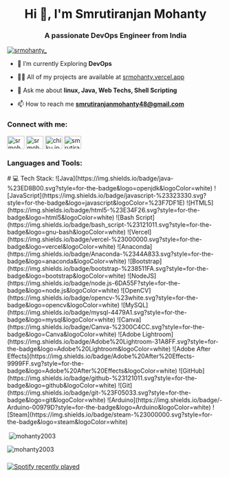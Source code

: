 <h1 align="center">Hi 👋, I'm Smrutiranjan Mohanty</h1>
<h3 align="center">A passionate DevOps Engineer from India</h3>

<p align="left"> <a href="https://twitter.com/srmohanty_" target="blank"><img src="https://img.shields.io/twitter/follow/srmohanty_?logo=twitter&style=for-the-badge" alt="srmohanty_" /></a> </p>

- 🌱 I’m currently Exploring **DevOps**

- 👨‍💻 All of my projects are available at [srmohanty.vercel.app](srmohanty.vercel.app)

- 💬 Ask me about **linux, Java, Web Techs, Shell Scripting**

- 📫 How to reach me **smrutiranjanmohanty48@gmail.com**

<h3 align="left">Connect with me:</h3>
<p align="left">
<a href="https://twitter.com/srmohanty_" target="blank"><img align="center" src="https://raw.githubusercontent.com/rahuldkjain/github-profile-readme-generator/master/src/images/icons/Social/twitter.svg" alt="srmohanty_" height="30" width="40" /></a>
<a href="https://linkedin.com/in/srmohanty48" target="blank"><img align="center" src="https://raw.githubusercontent.com/rahuldkjain/github-profile-readme-generator/master/src/images/icons/Social/linked-in-alt.svg" alt="srmohanty48" height="30" width="40" /></a>
<a href="https://instagram.com/chiku.jpg" target="blank"><img align="center" src="https://raw.githubusercontent.com/rahuldkjain/github-profile-readme-generator/master/src/images/icons/Social/instagram.svg" alt="chiku.jpg" height="30" width="40" /></a>
<a href="https://www.hackerrank.com/smrutiranjanmoh3" target="blank"><img align="center" src="https://raw.githubusercontent.com/rahuldkjain/github-profile-readme-generator/master/src/images/icons/Social/hackerrank.svg" alt="smrutiranjanmoh3" height="30" width="40" /></a>
</p>

<h3 align="left">Languages and Tools:</h3>
# 💻 Tech Stack:
![Java](https://img.shields.io/badge/java-%23ED8B00.svg?style=for-the-badge&logo=openjdk&logoColor=white) ![JavaScript](https://img.shields.io/badge/javascript-%23323330.svg?style=for-the-badge&logo=javascript&logoColor=%23F7DF1E) ![HTML5](https://img.shields.io/badge/html5-%23E34F26.svg?style=for-the-badge&logo=html5&logoColor=white) ![Bash Script](https://img.shields.io/badge/bash_script-%23121011.svg?style=for-the-badge&logo=gnu-bash&logoColor=white) ![Vercel](https://img.shields.io/badge/vercel-%23000000.svg?style=for-the-badge&logo=vercel&logoColor=white) ![Anaconda](https://img.shields.io/badge/Anaconda-%2344A833.svg?style=for-the-badge&logo=anaconda&logoColor=white) ![Bootstrap](https://img.shields.io/badge/bootstrap-%238511FA.svg?style=for-the-badge&logo=bootstrap&logoColor=white) ![NodeJS](https://img.shields.io/badge/node.js-6DA55F?style=for-the-badge&logo=node.js&logoColor=white) ![OpenCV](https://img.shields.io/badge/opencv-%23white.svg?style=for-the-badge&logo=opencv&logoColor=white) ![MySQL](https://img.shields.io/badge/mysql-4479A1.svg?style=for-the-badge&logo=mysql&logoColor=white) ![Canva](https://img.shields.io/badge/Canva-%2300C4CC.svg?style=for-the-badge&logo=Canva&logoColor=white) ![Adobe Lightroom](https://img.shields.io/badge/Adobe%20Lightroom-31A8FF.svg?style=for-the-badge&logo=Adobe%20Lightroom&logoColor=white) ![Adobe After Effects](https://img.shields.io/badge/Adobe%20After%20Effects-9999FF.svg?style=for-the-badge&logo=Adobe%20After%20Effects&logoColor=white) ![GitHub](https://img.shields.io/badge/github-%23121011.svg?style=for-the-badge&logo=github&logoColor=white) ![Git](https://img.shields.io/badge/git-%23F05033.svg?style=for-the-badge&logo=git&logoColor=white) ![Arduino](https://img.shields.io/badge/-Arduino-00979D?style=for-the-badge&logo=Arduino&logoColor=white) ![Steam](https://img.shields.io/badge/steam-%23000000.svg?style=for-the-badge&logo=steam&logoColor=white)
<p>&nbsp;<img align="center" src="https://github-readme-stats.vercel.app/api?username=mohanty2003&show_icons=true&locale=en" alt="mohanty2003" /></p>

<p><img align="center" src="https://github-readme-streak-stats.herokuapp.com/?user=mohanty2003&" alt="mohanty2003" /></p>

###
<div align="left">
  <a href="https://open.spotify.com/user/m3oqlww6z5jcb0h04jjkxc6n0">
    <img src="https://spotify-recently-played-readme.vercel.app/api?user=m3oqlww6z5jcb0h04jjkxc6n0&count=2&unique=true" alt="Spotify recently played"  />
  </a>
</div>

